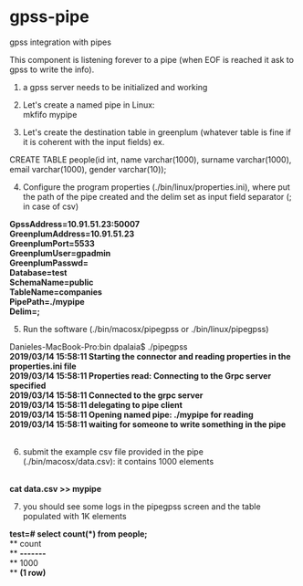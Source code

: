 # gpss-pipe
gpss integration with pipes

This component is listening forever to a pipe (when EOF is reached it ask to gpss to write the info). </br>

1) a gpss server needs to be initialized and working </br>

2) Let's create a named pipe in Linux: </br>
mkfifo mypipe <br>

3) Let's create the destination table in greenplum (whatever table is fine if it is coherent with the input fields) ex. </br>

CREATE TABLE people(id int, name varchar(1000), surname varchar(1000), email varchar(1000), gender varchar(10)); </br>

4) Configure the program properties (./bin/linux/properties.ini), where put the path of the pipe created and the delim set as input field separator (; in case of csv) </br>

**GpssAddress=10.91.51.23:50007</br>**
**GreenplumAddress=10.91.51.23</br>**
**GreenplumPort=5533</br>**
**GreenplumUser=gpadmin</br>**
**GreenplumPasswd=</br>**
**Database=test</br>**
**SchemaName=public</br>**
**TableName=companies</br>**
**PipePath=./mypipe</br>**
**Delim=;</br>**

5) Run the software (./bin/macosx/pipegpss or ./bin/linux/pipegpss) </br>

Danieles-MacBook-Pro:bin dpalaia$ ./pipegpss</br>
**2019/03/14 15:58:11 Starting the connector and reading properties in the properties.ini file</br>**
**2019/03/14 15:58:11 Properties read: Connecting to the Grpc server specified</br>**
**2019/03/14 15:58:11 Connected to the grpc server</br>**
**2019/03/14 15:58:11 delegating to pipe client</br>**
**2019/03/14 15:58:11 Opening named pipe: ./mypipe for reading</br>**
**2019/03/14 15:58:11 waiting for someone to write something in the pipe</br></br>**

6) submit the example csv file provided in the pipe (./bin/macosx/data.csv): it contains 1000 elements </br></br>

**cat data.csv >> mypipe </br>**

7) you should see some logs in the pipegpss screen and the table populated with 1K elements </br>

**test=# select count(*) from people;</br>**
** count </br>**
**-------</br>**
**  1000</br>**
**(1 row)</br>**
